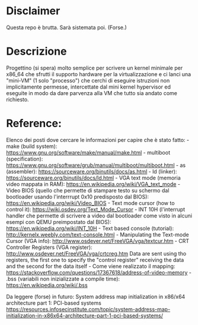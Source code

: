 # Disclaimer
Questa repo è brutta.
Sarà sistemata poi.
(Forse.)

# Descrizione
Progettino (si spera) molto semplice per scrivere un kernel minimale per x86_64 che sfrutti il supporto hardware per la virtualizzazione e ci lanci una "mini-VM" (1 solo "processo") che cerchi di eseguire istruzioni non implicitamente permesse, intercettate dal mini kernel hypervisor ed eseguite in modo da dare parvenza alla VM che tutto sia andato come richiesto.


# Reference:
Elenco dei posti dove cercare le informazioni per capire che è stato fatto:
    - make (build system): https://www.gnu.org/software/make/manual/make.html
    - multiboot (specification): https://www.gnu.org/software/grub/manual/multiboot/multiboot.html
    - as (assembler): https://sourceware.org/binutils/docs/as.html
    - ld (linker): https://sourceware.org/binutils/docs/ld.html
    - VGA text mode (memoria video mappata in RAM): https://en.wikipedia.org/wiki/VGA_text_mode
    - Video BIOS (quello che permette di stampare testo su schermo dal bootloader usando l'interrrupt 0x10 predisposto dal BIOS): https://en.wikipedia.org/wiki/Video_BIOS
    - Text mode cursor (how to control it): https://wiki.osdev.org/Text_Mode_Cursor
    - INT 10H (l'interrupt handler che permette di scrivere a
    video dal bootloader come visto in alcuni esempi con QEMU
    preimpostato dal BIOS): https://en.wikipedia.org/wiki/INT_10H
    - Text based console (tutorial): http://kernelx.weebly.com/text-console.html
    - Manipulating the Text-mode Cursor (VGA info): http://www.osdever.net/FreeVGA/vga/textcur.htm
    - CRT Controller Registers (VGA register): http://www.osdever.net/FreeVGA/vga/crtcreg.htm
        Data are sent using tho registers, the first one to specify the "control register" receiving the data and the
        second for the data itself
    - Come viene realizzato il mapping: https://stackoverflow.com/questions/17367618/address-of-video-memory
    - .bss (variabili non inizializzate a compile time): https://en.wikipedia.org/wiki/.bss


Da leggere (forse) in futuro:
System address map initialization in x86/x64 architecture part 1: PCI-based systems
    https://resources.infosecinstitute.com/topic/system-address-map-initialization-in-x86x64-architecture-part-1-pci-based-systems/


